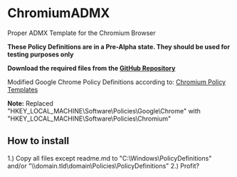 # ChromiumADMX
Proper ADMX Template for the Chromium Browser

**These Policy Definitions are in a Pre-Alpha state. They should be used for testing purposes only**

**Download the required files from the [GitHub Repository](https://github.com/simeononsecurity/ChromiumADMX)**

Modified Google Chrome Policy Definitions according to:
[Chromium Policy Templates](https://www.chromium.org/administrators/policy-templates)

**Note:**
Replaced "HKEY_LOCAL_MACHINE\Software\Policies\Google\Chrome" with "HKEY_LOCAL_MACHINE\Software\Policies\Chromium\"

## How to install

1.) Copy all files except readme.md to "C:\Windows\PolicyDefinitions" and/or "\\\domain.tld\domain\Policies\PolicyDefinitions"
2.) Profit?


